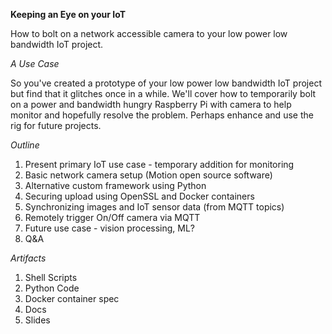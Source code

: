 **Keeping an Eye on your IoT**

How to bolt on a network accessible camera to your low power low bandwidth IoT project.


*A Use Case*

So you've created a prototype of your low power low bandwidth IoT project but
find that it glitches once in a while. We'll cover how to temporarily bolt on a power
and bandwidth hungry Raspberry Pi with camera to help monitor and hopefully
resolve the problem. Perhaps enhance and use the rig for future projects.


*Outline*

1. Present primary IoT use case - temporary addition for monitoring
2. Basic network camera setup (Motion open source software)
3. Alternative custom framework using Python
4. Securing upload using OpenSSL and Docker containers
5. Synchronizing images and IoT sensor data (from MQTT topics)
6. Remotely trigger On/Off camera via MQTT
7. Future use case - vision processing, ML?
8. Q&A


*Artifacts*

1. Shell Scripts
2. Python Code
3. Docker container spec
4. Docs
5. Slides
